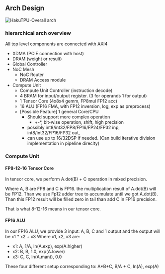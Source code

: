 ## Arch Design

![HakuTPU-Overall arch](https://github.com/user-attachments/assets/d5222f88-692b-46cd-bdbf-0663eb817afc)

### hierarchical arch overview

All top level components are connected with AXI4

* XDMA (PCIE connection with host)
* DRAM (weight or result)
* Global Controller
* NoC Mesh
  * NoC Router
  * DRAM Access module
* Compute Unit
    * Compute Unit Controller (instruction decode)
    * 4 BRAM for input/output register. (3 for operands 1 for output)
    * 1 Tensor Core (4x8x4 gemm, FP8mul FP12 acc)
    * 16 ALU (FP16 FMA, with FP12 inversion, log, exp as preprocess)
    * [Possible Feature] 1 general Core/CPU
      * Should support more complex operation
        * +-*, bit-wise operation, shift, high precision
      * possibly int8/int32/FP8/FP16/FP24/FP32 inp, int8/int32/FP16/FP32 out,
      * can use up to 16/32DSP if needed. (Can build iterative division implementation in pipeline direclty)

### Compute Unit

#### FP8-12-16 Tensor Core
In tensor core, we perform A.dot(B) + C operation in mixed precision.

Where A, B are FP8 and C is FP16. the multiplication result of A.dot(B) will be FP12. Than we use Fp12 adder tree to accumulate until we got A.dot(B).
Than this FP12 result will be filled zero in tail than add C in FP16 precision.

That is what 8-12-16 means in our tensor core.

#### FP16 ALU

In our FP16 ALU, we provide 3 input: A, B, C and 1 output
and the output will be x1 * x2 + x3
Where x1, x2, x3 are:
* x1: A, 1/A, ln(A.exp), exp(A.higher)
* x2: B, B, 1.0, exp(A.lower)
* x3: C, C, ln(A.mant), 0.0

These four different setup corresponding to:
A*B+C, B/A + C, ln(A), exp(A)

